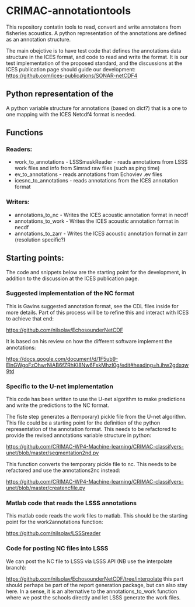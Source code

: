 # CRIMAC-annotationtools
This repository contatin tools to read, convert and write annotatons from fisheries acoustics. A python representation of the annotations are defined as an annotation structure.

The main obejctive is to have test code that defines the annotations data structure in the ICES format, and code to read and write the format. It is our test implementation of the proposed standard, and the discussions at the ICES publication page should guide our development:
https://github.com/ices-publications/SONAR-netCDF4



## Python representation of the 
A python variable structure for annotations (based on dict?) that is a one to one mapping with the ICES Netcdf4 format is needed. 

## Functions
### Readers:
- work_to_annotations - LSSSmaskReader - reads annotations from LSSS work files and info from Simrad raw files (such as ping time)
- ev_to_annotations - reads annotations from Echoviev .ev files
- icesnc_to_annotations - reads annotations from the ICES annotation format


### Writers:
- annotations_to_nc - Writes the ICES acoustic annotation format in necdf 
- annotations_to_work - Writes the ICES acoustic annotation format in necdf 
- annotations_to_zarr - Writes the ICES acoustic annotation format in zarr (resolution specific?)

## Starting points:
The code and snippets below are the starting point for the development, in addition to the discussion at the ICES publication page.

### Suggested implementation of the NC format
This is Gavins suggested annotation format, see the CDL files inside for more details. Part of this process will be to refine this and interact with ICES to achieve that end:

https://github.com/nilsolav/EchosounderNetCDF

It is based on his review on how the different software implement the annotations:

https://docs.google.com/document/d/1F5ub9-ElnGWgoFzOhwrNiAB6fZRhKI8Nw6FskMhzI0g/edit#heading=h.ihw2gdxqw9td


### Specific to the U-net implementation
This code has been written to use the U-net algorithm to make predictions and write the predictions to the NC format.

The fiste step generates a (temporary) pickle file from the U-net algorithm. This file could be a starting point for the definition of the python representation of the annotation format. This needs to be refactored to provide the revised annotations variable structure in python:

https://github.com/CRIMAC-WP4-Machine-learning/CRIMAC-classifyers-unet/blob/master/segmentation2nd.py


This function converts the temporary pickle file to nc. This needs to be refactored and use the annotations2nc instead:

https://github.com/CRIMAC-WP4-Machine-learning/CRIMAC-classifyers-unet/blob/master/createncfile.py

### Matlab code that reads the LSSS annotations
This matlab code reads the work files to matlab. This should be the starting point for the work2annotations function:

https://github.com/nilsolav/LSSSreader


### Code for posting NC files into LSSS
We can post the NC file to LSSS via LSSS API (NB use the interpolate branch):

https://github.com/nilsolav/EchosounderNetCDF/tree/interpolate
this part should perhaps be part of the report generation package, but can also stay here. In a sense, it is an alternative to the annotations_to_work function where we post the schools directly and let LSSS generate the work files.

